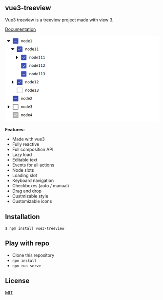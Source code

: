 ## vue3-treeview

Vue3 treeview is a treeview project made with view 3.

[Documentation](https://n00ts.github.io/vue3-treeview)

![Screenshot](./public/screenshot.png)

__Features:__

- Made with vue3
- Fully reactive
- Full composition API
- Lazy load
- Editable text
- Events for all actions
- Node slots
- Loading slot
- Keyboard navigation
- Checkboxes (auto / manual)
- Drag and drop
- Custmizable style
- Customizable icons

## Installation

```shell
$ npm install vue3-treeview
```

## Play with repo

* Clone this repository
* `npm install`
* `npm run serve`

## License

[MIT](https://github.com/N00ts/vue3-treeview/blob/master/LICENSE)